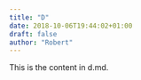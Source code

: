 ```yaml
---
title: "D"
date: 2018-10-06T19:44:02+01:00
draft: false
author: "Robert"
---
```

This is the content in d.md.
